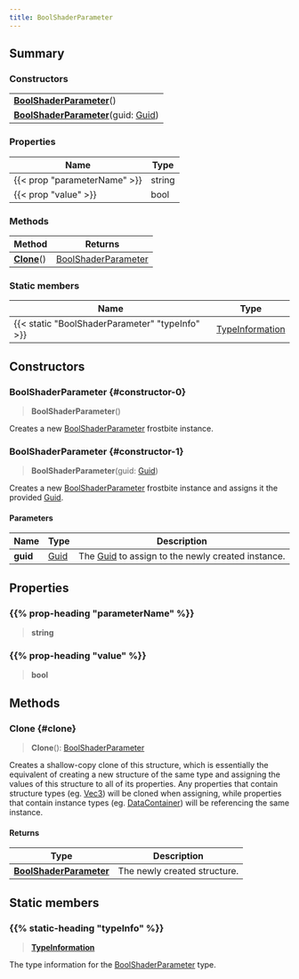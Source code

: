 ```yaml
---
title: BoolShaderParameter
---
```


## Summary

### Constructors

|  |
| --- |
| **[BoolShaderParameter](#constructor-0)**() |
| **[BoolShaderParameter](#constructor-1)**(guid: [Guid](/vext/ref/shared/type/guid)) |

### Properties

| Name | Type |
| ---- | ---- |
| {{< prop "parameterName" >}} | string |
| {{< prop "value" >}} | bool |

### Methods

| Method | Returns |
| ------ | ------- |
| **[Clone](#clone)**() | [BoolShaderParameter](/vext/ref/fb/boolshaderparameter) |

### Static members

| Name | Type |
| ---- | ---- |
| {{< static "BoolShaderParameter" "typeInfo" >}} | [TypeInformation](/vext/ref/shared/type/typeinformation) |

## Constructors

### BoolShaderParameter {#constructor-0}

> **BoolShaderParameter**()

Creates a new [BoolShaderParameter](/vext/ref/fb/boolshaderparameter) frostbite instance.

### BoolShaderParameter {#constructor-1}

> **BoolShaderParameter**(guid: [Guid](/vext/ref/shared/type/guid))

Creates a new [BoolShaderParameter](/vext/ref/fb/boolshaderparameter) frostbite instance and assigns it the provided [Guid](/vext/ref/shared/type/guid).

#### Parameters

| Name | Type | Description |
| ---- | ---- | ----------- |
| **guid** | [Guid](/vext/ref/shared/type/guid) | The [Guid](/vext/ref/shared/type/guid) to assign to the newly created instance. |

## Properties

### {{% prop-heading "parameterName" %}}

> **string**

### {{% prop-heading "value" %}}

> **bool**

## Methods

### Clone {#clone}

> **Clone**(): [BoolShaderParameter](/vext/ref/fb/boolshaderparameter)

Creates a shallow-copy clone of this structure, which is essentially the equivalent of creating a new structure of the same type and assigning the values of this structure to all of its properties. Any properties that contain structure types (eg. [Vec3](/vext/ref/shared/type/vec3)) will be cloned when assigning, while properties that contain instance types (eg. [DataContainer](/vext/ref/shared/type/datacontainer)) will be referencing the same instance.

#### Returns

| Type | Description |
| ---- | ----------- |
| **[BoolShaderParameter](/vext/ref/fb/boolshaderparameter)** | The newly created structure. |

## Static members

### {{% static-heading "typeInfo" %}}

> **[TypeInformation](/vext/ref/shared/type/typeinformation)**

The type information for the [BoolShaderParameter](/vext/ref/fb/boolshaderparameter) type.


